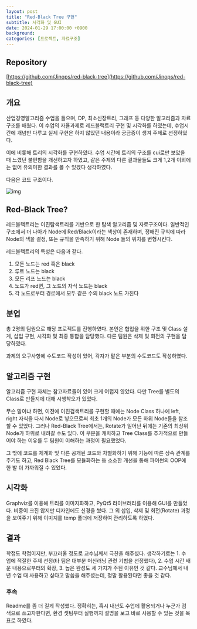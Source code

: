 ```yaml
---
layout: post
title: "Red-Black Tree 구현"
subtitle: 시각화 및 GUI
date: 2024-01-29 17:00:00 +0900
background: 
categories: [프로젝트, 자료구조]
---
```


## Repository
[https://github.com/Jinops/red-black-tree](https://github.com/Jinops/red-black-tree)


## 개요
산업경영알고리즘 수업을 들으며, DP, 최소신장트리, 그래프 등 다양한 알고리즘과 자료구조를 배웠다. 이 수업의 자율과제로 레드블랙트리 구현 및 시각화를 하였는데, 수업시간에 개념만 다루고 실제 구현은 하지 않았던 내용이라 궁금증이 생겨 주제로 선정하였다.

이에 비롯해 트리의 시각화를 구현하였다. 수업 시간에 트리의 구조를 cui로만 보았을 때 느꼈던 불편함을 개선하고자 하였고, 같은 주제의 다른 결과물들도 크게 1,2개 이외에는 없어 유의미한 결과를 볼 수 있겠다 생각하였다.

다음은 코드 구조이다.

![img](https://github.com/Jinops/red-black-tree/blob/main/resources/structure.PNG?raw=true)

## Red-Black Tree?
레드블랙트리는 이진탐색트리를 기반으로 한 탐색 알고리즘 및 자료구조이다. 일반적인 구조에서 더 나아가 Node에 Red/Black이라는 색상이 존재하며, 정해진 규칙에 따라 Node의 색을 결정, 또는 규칙을 만족하기 위해 Node 들의 위치를 변형시킨다.

레드블랙트리의 특성은 다음과 같다.
1. 모든 노드는 red 혹은 black
2. 루트 노드는 black
3. 모든 리프 노드는 black
4. 노드가 red면, 그 노드의 자식 노드는 black
5. 각 노드로부터 경로에서 모두 같은 수의 black 노드 가진다

## 분업
총 2명의 팀원으로 해당 프로젝트를 진행하였다. 본인은 협업을 위한 구조 및 Class 설계, 삽입 구현, 시각화 및 최종 통합을 담당했다. 다른 팀원은 삭제 및 회전의 구현을 담당하였다.

과제의 요구사항에 수도코드 작성이 있어, 각자가 맡은 부분의 수도코드도 작성하였다.

## 알고리즘 구현
알고리즘 구현 자체는 참고자료들이 있어 크게 어렵지 않았다. 다만 Tree를 별도의 Class로 만들지에 대해 시행착오가 있었다. 

무슨 말이냐 하면, 이전에 이진검색트리를 구현할 때에는 Node Class 하나에 left, right 자식을 다시 Node로 넣으므로써 최초 1개의 Node가 모든 하위 Node들을 참조할 수 있었다. 그러나 Red-Black Tree에서는, Rotate가 일어난 뒤에는 기존의 최상위 Node가 하위로 내려갈 수도 있다. 이 부분을 캐치하고 Tree Class를 추가적으로 만들어야 하는 이유를 두 팀원이 이해하는 과정이 필요했었다.

그 밖에 코드를 체계화 및 다른 공개된 코드와 차별화하기 위해 기능에 따른 상속 관계를 주기도 하고, Red Black Tree를 모듈화하는 등 소소한 개선을 통해 파이썬의 OOP에 한 발 더 가까워질 수 있었다.

## 시각화
Graphviz를 이용해 트리를 이미지화하고, PyQt5 라이브러리를 이용해 GUI를 만들었다. 비중이 크진 않지만 디자인에도 신경을 썼다. 그 외 삽입, 삭제 및 회전(Rotate) 과정을 보여주기 위해 이미지를 temp 폴더에 저장하여 관리하도록 하였다.

## 결과
학점도 학점이지만, 부끄러울 정도로 교수님께서 극찬을 해주셨다. 생각하기로는 1. 수업에 적절한 주제 선정(타 팀은 대부분 머신러닝 관련 기법을 선정했다), 2. 수업 시간 배운 내용으로부터의 확장, 3. 높은 완성도 세 가지가 주된 이유인 것 같다. 교수님께서 내년 수업 때 사용하고 싶다고 말씀을 해주셨는데, 정말 활용된다면 좋을 것 같다.

### 후속
Readme를 좀 더 길게 작성했다. 정확히는, 혹시 내년도 수업에 활용되거나 누군가 검색으로 쓰고자한다면, 환경 셋팅부터 실행까지 설명을 보고 바로 사용할 수 있는 것을 목표로 하였다.

